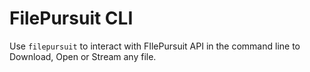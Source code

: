 # FilePursuit CLI

Use `filepursuit` to interact with FIlePursuit API in the command line to Download, Open or Stream any file.
